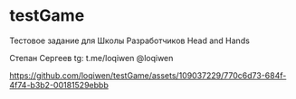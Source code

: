 # testGame
Тестовое задание для Школы Разработчиков Head and Hands

Степан Сергеев 
tg: t.me/loqiwen
@loqiwen



https://github.com/loqiwen/testGame/assets/109037229/770c6d73-684f-4f74-b3b2-00181529ebbb

